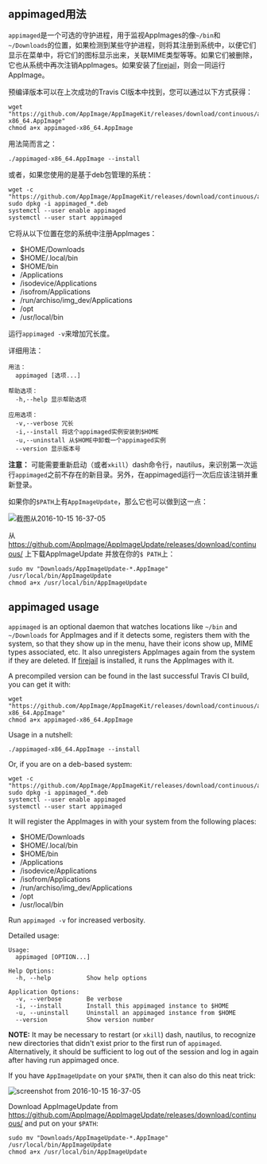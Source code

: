 ## appimaged用法

`appimaged`是一个可选的守护进程，用于监视AppImages的像`~/bin`和`~/Downloads`的位置，如果检测到某些守护进程，则将其注册到系统中，以便它们显示在菜单中，将它们的图标显示出来，关联MIME类型等等。如果它们被删除，它也从系统中再次注销AppImages。如果安装了[firejail](https://github.com/netblue30/firejail)，则会一同运行AppImage。

预编译版本可以在上次成功的Travis CI版本中找到，您可以通过以下方式获得：

```
wget "https://github.com/AppImage/AppImageKit/releases/download/continuous/appimaged-x86_64.AppImage"
chmod a+x appimaged-x86_64.AppImage
```

用法简而言之：

```
./appimaged-x86_64.AppImage --install
```

或者，如果您使用的是基于deb包管理的系统：

```
wget -c "https://github.com/AppImage/AppImageKit/releases/download/continuous/appimaged_1.0_amd64.deb"
sudo dpkg -i appimaged_*.deb
systemctl --user enable appimaged
systemctl --user start appimaged
```

它将从以下位置在您的系统中注册AppImages：
* $HOME/Downloads
* $HOME/.local/bin
* $HOME/bin
* /Applications
* /isodevice/Applications
* /isofrom/Applications
* /run/archiso/img_dev/Applications
* /opt
* /usr/local/bin

运行`appimaged -v`来增加冗长度。

详细用法：
```
用法：
  appimaged [选项...]

帮助选项：
  -h,--help 显示帮助选项

应用选项：
  -v,--verbose 冗长
  -i,--install 将这个appimaged实例安装到$HOME
  -u,--uninstall 从$HOME中卸载一个appimaged实例
  --version 显示版本号

```

 __注意：__ 可能需要重新启动（或者`xkill`）dash命令行，nautilus，来识别第一次运行`appimaged`之前不存在的新目录。另外，在appimaged运行一次后应该注销并重新登录。

如果你的`$PATH`上有`AppImageUpdate`，那么它也可以做到这一点：

![截图从2016-10-15 16-37-05](https://cloud.githubusercontent.com/assets/2480569/19410850/0390fe9c-92f6-11e6-9882-3ca6d360a190.jpg)

从 https://github.com/AppImage/AppImageUpdate/releases/download/continuous/ 上下载AppImageUpdate 并放在你的`$ PATH`上：

```
sudo mv "Downloads/AppImageUpdate-*.AppImage" /usr/local/bin/AppImageUpdate
chmod a+x /usr/local/bin/AppImageUpdate
```

## appimaged usage

`appimaged` is an optional daemon that watches locations like `~/bin` and `~/Downloads` for AppImages and if it detects some, registers them with the system, so that they show up in the menu, have their icons show up, MIME types associated, etc. It also unregisters AppImages again from the system if they are deleted. If [firejail](https://github.com/netblue30/firejail) is installed, it runs the AppImages with it.

A precompiled version can be found in the last successful Travis CI build, you can get it with:

```
wget "https://github.com/AppImage/AppImageKit/releases/download/continuous/appimaged-x86_64.AppImage"
chmod a+x appimaged-x86_64.AppImage
```

Usage in a nutshell:

```
./appimaged-x86_64.AppImage --install
```

Or, if you are on a deb-based system:

```
wget -c "https://github.com/AppImage/AppImageKit/releases/download/continuous/appimaged_1.0_amd64.deb"
sudo dpkg -i appimaged_*.deb
systemctl --user enable appimaged
systemctl --user start appimaged
```

It will register the AppImages in with your system from the following places:
* $HOME/Downloads
* $HOME/.local/bin
* $HOME/bin
* /Applications
* /isodevice/Applications
* /isofrom/Applications
* /run/archiso/img_dev/Applications
* /opt
* /usr/local/bin

Run `appimaged -v` for increased verbosity.

Detailed usage:
```
Usage:
  appimaged [OPTION...] 

Help Options:
  -h, --help          Show help options

Application Options:
  -v, --verbose       Be verbose
  -i, --install       Install this appimaged instance to $HOME
  -u, --uninstall     Uninstall an appimaged instance from $HOME
  --version           Show version number

```

__NOTE:__ It may be necessary to restart (or `xkill`) dash, nautilus, to recognize new directories that didn't exist prior to the first run of `appimaged`. Alternatively, it should be sufficient to log out of the session and log in again after having run appimaged once.

If you have `AppImageUpdate` on your `$PATH`, then it can also do this neat trick:

![screenshot from 2016-10-15 16-37-05](https://cloud.githubusercontent.com/assets/2480569/19410850/0390fe9c-92f6-11e6-9882-3ca6d360a190.jpg)

Download AppImageUpdate from https://github.com/AppImage/AppImageUpdate/releases/download/continuous/ and put on your `$PATH`:

```
sudo mv "Downloads/AppImageUpdate-*.AppImage" /usr/local/bin/AppImageUpdate
chmod a+x /usr/local/bin/AppImageUpdate
```
